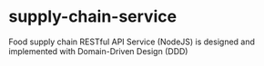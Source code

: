 # supply-chain-service
Food supply chain RESTful API Service (NodeJS) is designed and implemented with Domain-Driven Design (DDD)
